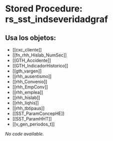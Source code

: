 # Stored Procedure: rs_sst_indseveridadgraf

## Usa los objetos:
- [[cxc_cliente]]
- [[fn_rhh_Hislab_NumSec]]
- [[GTH_Accidente]]
- [[GTH_IndicadorHistorico]]
- [[gth_vargen]]
- [[rhh_ausentismo]]
- [[rhh_Convenio]]
- [[rhh_EmpConv]]
- [[rhh_emplea]]
- [[rhh_hislab]]
- [[rhh_liqhis]]
- [[rhh_tbtipaus]]
- [[SST_ParamConcepHE]]
- [[SST_ParamHHT]]
- [[v_gen_periodos_t]]

*No code available.*
